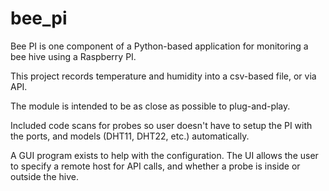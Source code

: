 # bee_pi

Bee PI is one component of a Python-based application for monitoring a bee hive using a Raspberry PI.

This project records temperature and humidity into a csv-based file, or via API. 

The module is intended to be as close as possible to plug-and-play. 

Included code scans for probes so user doesn't have to setup the PI with the ports, and models (DHT11, DHT22, etc.) automatically.

A GUI program exists to help with the configuration. The UI allows the user to specify a remote host for API calls, and whether a probe is inside or outside the hive.